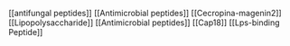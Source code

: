 [[antifungal peptides]]
[[Antimicrobial peptides]]
[[Cecropina-magenin2]]
[[Lipopolysaccharide]]
[[Antimicrobial peptides]]
[[Cap18]]
[[Lps-binding Peptide]]
